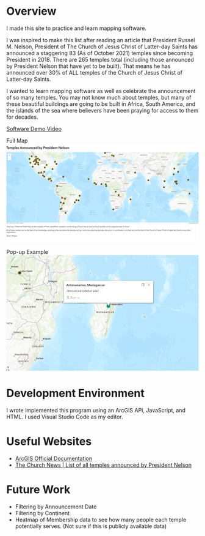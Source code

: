 # Overview

I made this site to practice and learn mapping software.

I was inspired to make this list after reading an article that President Russel M. Nelson, President of The Church of Jesus Christ of Latter-day Saints has announced a staggering 83 (As of October 2021) temples since becoming President in 2018. There are 265 temples total (including those announced by President Nelson that have yet to be built). That means he has announced over 30% of ALL temples of the Church of Jesus Christ of Latter-day Saints. 

I wanted to learn mapping software as well as celebrate the announcement of so many temples. You may not know much about temples, but many of these beautiful buildings are going to be built in Africa, South America, and the islands of the sea where believers have been praying for access to them for decades.


[Software Demo Video](https://youtu.be/N1JSSTF2snE)

Full Map
![Full Map Image](https://github.com/Watson-Dallin/arcgis-temple-map/blob/main/Full%20Map.png?raw=true)

Pop-up Example
![Pop-up](https://github.com/Watson-Dallin/arcgis-temple-map/blob/main/popup%20example.png?raw=true)

# Development Environment

I wrote implemented this program using an ArcGIS API, JavaScript, and HTML. I used Visual Studio Code as my editor.

# Useful Websites

* [ArcGIS Official Documentation](https://developers.arcgis.com/documentation/mapping-apis-and-services/tutorials/)
* [The Church News | List of all temples announced by President Nelson](https://www.thechurchnews.com/temples/2021-10-03/all-temples-announced-by-president-nelson-228547)

# Future Work

* Filtering by Announcement Date
* Filtering by Continent
* Heatmap of Membership data to see how many people each temple potentially serves. (Not sure if this is publicly available data)
